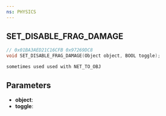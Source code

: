 ```yaml
---
ns: PHYSICS
---
```

## SET_DISABLE_FRAG_DAMAGE

```c
// 0x01BA3AED21C16CFB 0x97269DC8
void SET_DISABLE_FRAG_DAMAGE(Object object, BOOL toggle);
```

```
sometimes used used with NET_TO_OBJ  
```

## Parameters
* **object**: 
* **toggle**: 

